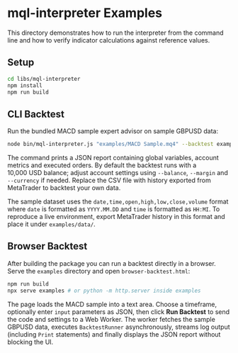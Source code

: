 # mql-interpreter Examples

This directory demonstrates how to run the interpreter from the command line and how to verify indicator calculations against reference values.

## Setup

```bash
cd libs/mql-interpreter
npm install
npm run build
```

## CLI Backtest

Run the bundled MACD sample expert advisor on sample GBPUSD data:

```bash
node bin/mql-interpreter.js "examples/MACD Sample.mq4" --backtest examples/data/GBPUSD_M1.csv
```

The command prints a JSON report containing global variables, account metrics and executed orders. By default the backtest runs with a 10,000&nbsp;USD balance; adjust account settings using `--balance`, `--margin` and `--currency` if needed. Replace the CSV file with history exported from MetaTrader to backtest your own data.

The sample dataset uses the `date,time,open,high,low,close,volume` format where `date` is formatted as `YYYY.MM.DD` and `time` is formatted as `HH:MI`. To reproduce a live environment, export MetaTrader history in this format and place it under `examples/data/`.

## Browser Backtest

After building the package you can run a backtest directly in a browser. Serve the `examples` directory and open `browser-backtest.html`:

```bash
npm run build
npx serve examples # or python -m http.server inside examples
```

The page loads the MACD sample into a text area. Choose a timeframe, optionally enter `input` parameters as JSON, then click **Run Backtest** to send the code and settings to a Web Worker. The worker fetches the sample GBPUSD data, executes `BacktestRunner` asynchronously, streams log output (including `Print` statements) and finally displays the JSON report without blocking the UI.
